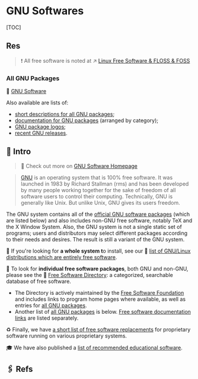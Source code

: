 # GNU Softwares

[TOC]

## Res
> ❗ All free software is noted at ↗ [Linux Free Software & FLOSS & FOSS](../Linux%20Free%20Software%20&%20OSS%20(Open%20Source%20Software)/Linux%20Free%20Software%20&%20FLOSS%20&%20FOSS.md)

### All GNU Packages
🔗 [GNU Software](https://www.gnu.org/software/)

Also available are lists of:
- [short descriptions for all GNU packages](https://www.gnu.org/manual/blurbs.html);
- [documentation for GNU packages](https://www.gnu.org/manual/manual.html) (arranged by category);
- [GNU package logos](https://www.gnu.org/graphics/package-logos.html);
- [recent GNU releases](https://www.gnu.org/software/recent-releases.html).



## 🐌 Intro
> 🔗 Check out more on [GNU Software Homepage](https://www.gnu.org/software/#navigation)

>  [GNU](https://www.gnu.org/gnu/about-gnu.html) is an operating system that is 100% free software. It was launched in 1983 by Richard Stallman (rms) and has been developed by many people working together for the sake of freedom of all software users to control their computing. Technically, GNU is generally like Unix. But unlike Unix, GNU gives its users freedom.

The GNU system contains all of the [official GNU software packages](https://www.gnu.org/philosophy/categories.html#GNUsoftware) (which are listed below) and also includes non-GNU free software, notably TeX and the X Window System. Also, the GNU system is not a single static set of programs; users and distributors may select different packages according to their needs and desires. The result is still a variant of the GNU system.

👀 If you're looking for **a whole system t**o install, see our 🔗 [list of GNU/Linux distributions which are entirely free software](https://www.gnu.org/distros/free-distros.html).

👀 To look for **individual free software packages**, both GNU and non-GNU, please see the 🔗 [Free Software Directory](http://directory.fsf.org/): a categorized, searchable database of free software.

-  The Directory is actively maintained by the [Free Software Foundation](http://www.fsf.org/) and includes links to program home pages where available, as well as entries for [all GNU packages](http://directory.fsf.org/wiki/GNU/). 
- Another list of [all GNU packages](https://www.gnu.org/software/#allgnupkgs) is below. [Free software documentation links](https://www.gnu.org/doc/doc.html) are listed separately.

♻️ Finally, we have [a short list of free software replacements](https://directory.fsf.org/wiki/Free_Software_Directory:Free_software_replacements) for proprietary software running on various proprietary systems.

🎓 We have also published a [list of recommended educational software](https://www.gnu.org/software/free-software-for-education.html).



## 🖇 Refs
[七个 GNU 工具，命令行的强大功能与终端亲密接触的必备工具]: https://www.51cto.com/article/706173.html
